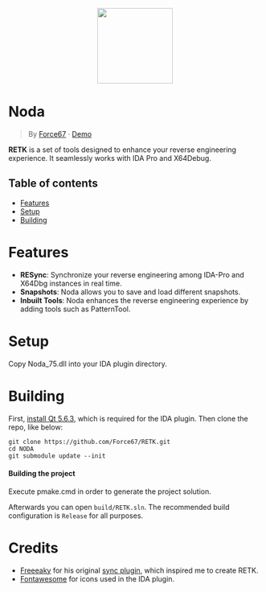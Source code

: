 
<p align="center"><img src="https://i.imgur.com/pwlmRZx.png" width="150" height="150"></p>

# Noda
> By [Force67](https://github.com/Force67) &middot; [Demo](https://i.imgur.com/pwlmRZx.png)
> 
**RETK** is a set of tools designed to enhance your reverse engineering experience. It seamlessly works with IDA Pro and X64Debug.

## Table of contents
- [Features](#features)
- [Setup](#setup)
- [Building](#building)

# Features

- **RESync**: Synchronize your reverse engineering among IDA-Pro and X64Dbg instances in real time.
- **Snapshots**: Noda allows you to save and load different snapshots.
- **Inbuilt Tools**: Noda enhances the reverse engineering experience by adding tools such as PatternTool.

# Setup
Copy Noda_75.dll into your IDA plugin directory.

# Building
First, [install Qt 5.6.3](https://download.qt.io/new_archive/qt/5.6/5.6.3/), which is required for the IDA plugin. Then clone the repo, like below:
```
git clone https://github.com/Force67/RETK.git
cd NODA
git submodule update --init
```
#### Building the project
Execute pmake.cmd in order to generate the project solution. 

Afterwards you can open `build/RETK.sln`. The recommended build configuration is `Release` for all purposes.

# Credits
* [Freeeaky](https://github.com/Freeeaky) for his original [sync plugin](https://github.com/Nomad-Group/IDASync), which inspired me to create RETK.
* [Fontawesome](https://fontawesome.com) for icons used in the IDA plugin.